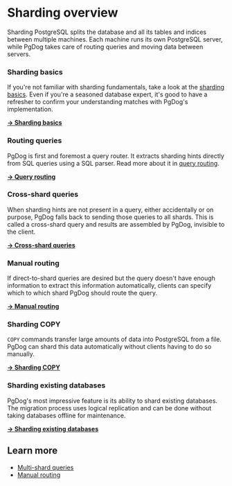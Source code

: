 # Sharding overview

Sharding PostgreSQL splits the database and all its tables and indices between multiple machines. Each machine runs its own PostgreSQL server, while PgDog takes care of routing queries and moving data between servers.

### Sharding basics

If you're not familiar with sharding fundamentals, take a look at the [sharding basics](basics.md). Even if you're a seasoned database expert, it's good to have a refresher to confirm your understanding matches with PgDog's implementation.

[**→ Sharding basics**](basics.md)

### Routing queries

PgDog is first and foremost a query router. It extracts sharding hints directly from SQL queries using a SQL parser. Read more about it in [query routing](query-routing.md).

[**→ Query routing**](query-routing.md)

### Cross-shard queries

When sharding hints are not present in a query, either accidentally or on purpose, PgDog falls back to sending those queries to all shards. This is called a cross-shard query and results are assembled by PgDog, invisible to the client.

[**→ Cross-shard queries**](cross-shard.md)

### Manual routing

If direct-to-shard queries are desired but the query doesn't have enough information to extract this information automatically, clients can specify which to which shard PgDog should route the query.

[**→ Manual routing**](manual-routing.md)

### Sharding COPY

`COPY` commands transfer large amounts of data into PostgreSQL from a file. PgDog can shard this data automatically without clients having to do so manually.

[**→ Sharding COPY**](copy.md)

### Sharding existing databases

PgDog's most impressive feature is its ability to shard existing databases. The migration process uses logical replication and can be done without taking databases offline for maintenance.

[**→ Sharding existing databases**](resharding/index.md)



## Learn more

- [Multi-shard queries](cross-shard.md)
- [Manual routing](manual-routing.md)
